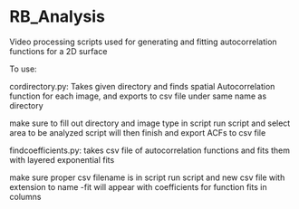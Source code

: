 # RB_Analysis
Video processing scripts used for generating and fitting autocorrelation functions for a 2D surface

To use:

cordirectory.py: Takes given directory and finds spatial Autocorrelation function for each image, and
  exports to csv file under same name as directory
  
  make sure to fill out directory and image type in script
  run script and select area to be analyzed
  script will then finish and export ACFs to csv file
  
findcoefficients.py: takes csv file of autocorrelation functions and fits them with layered exponential
  fits
  
  make sure proper csv filename is in script
  run script and new csv file with extension to name -fit will appear with coefficients for function fits
  in columns
